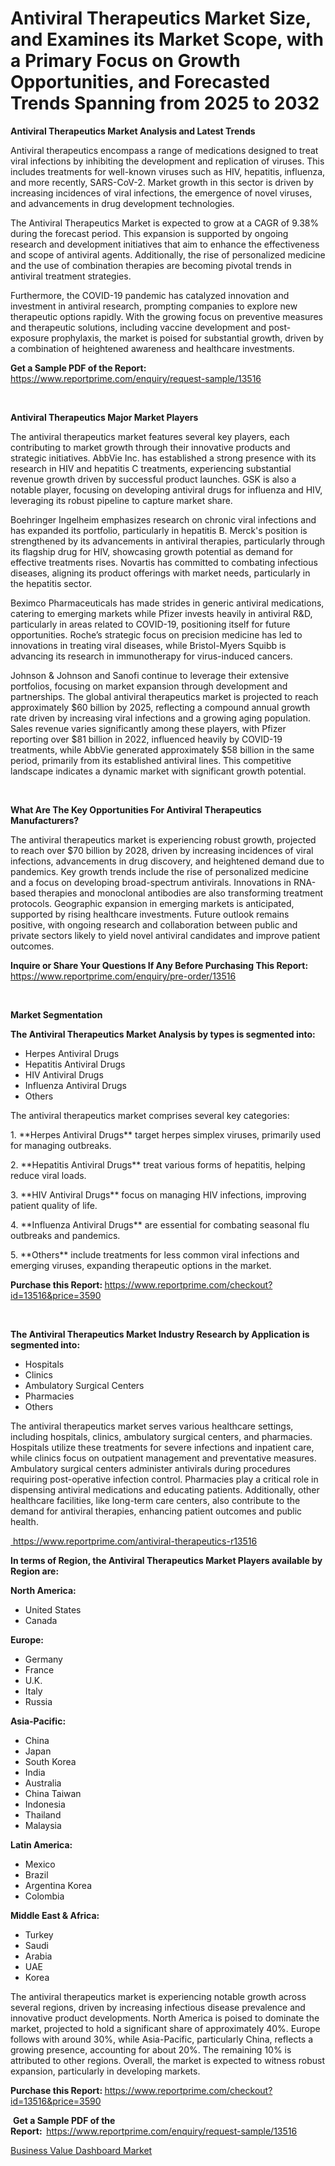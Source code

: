 <p><h1>Antiviral Therapeutics Market Size, and Examines its Market Scope, with a Primary Focus on Growth Opportunities, and Forecasted Trends Spanning from 2025 to 2032</h1></p><p><strong>Antiviral Therapeutics Market Analysis and Latest Trends</strong></p>
<p><p>Antiviral therapeutics encompass a range of medications designed to treat viral infections by inhibiting the development and replication of viruses. This includes treatments for well-known viruses such as HIV, hepatitis, influenza, and more recently, SARS-CoV-2. Market growth in this sector is driven by increasing incidences of viral infections, the emergence of novel viruses, and advancements in drug development technologies. </p><p>The Antiviral Therapeutics Market is expected to grow at a CAGR of 9.38% during the forecast period. This expansion is supported by ongoing research and development initiatives that aim to enhance the effectiveness and scope of antiviral agents. Additionally, the rise of personalized medicine and the use of combination therapies are becoming pivotal trends in antiviral treatment strategies. </p><p>Furthermore, the COVID-19 pandemic has catalyzed innovation and investment in antiviral research, prompting companies to explore new therapeutic options rapidly. With the growing focus on preventive measures and therapeutic solutions, including vaccine development and post-exposure prophylaxis, the market is poised for substantial growth, driven by a combination of heightened awareness and healthcare investments.</p></p>
<p><strong>Get a Sample PDF of the Report:&nbsp;</strong> <a href="https://www.reportprime.com/enquiry/request-sample/13516?utm_campaign=3276&utm_medium=2&utm_source=Github&utm_content=ia&utm_term=20032025&utm_id=antiviral-therapeutics">https://www.reportprime.com/enquiry/request-sample/13516</a></p>
<p>&nbsp;</p>
<p><strong>Antiviral Therapeutics Major Market Players</strong></p>
<p><p>The antiviral therapeutics market features several key players, each contributing to market growth through their innovative products and strategic initiatives. AbbVie Inc. has established a strong presence with its research in HIV and hepatitis C treatments, experiencing substantial revenue growth driven by successful product launches. GSK is also a notable player, focusing on developing antiviral drugs for influenza and HIV, leveraging its robust pipeline to capture market share.</p><p>Boehringer Ingelheim emphasizes research on chronic viral infections and has expanded its portfolio, particularly in hepatitis B. Merck's position is strengthened by its advancements in antiviral therapies, particularly through its flagship drug for HIV, showcasing growth potential as demand for effective treatments rises. Novartis has committed to combating infectious diseases, aligning its product offerings with market needs, particularly in the hepatitis sector.</p><p>Beximco Pharmaceuticals has made strides in generic antiviral medications, catering to emerging markets while Pfizer invests heavily in antiviral R&D, particularly in areas related to COVID-19, positioning itself for future opportunities. Roche’s strategic focus on precision medicine has led to innovations in treating viral diseases, while Bristol-Myers Squibb is advancing its research in immunotherapy for virus-induced cancers.</p><p>Johnson & Johnson and Sanofi continue to leverage their extensive portfolios, focusing on market expansion through development and partnerships. The global antiviral therapeutics market is projected to reach approximately $60 billion by 2025, reflecting a compound annual growth rate driven by increasing viral infections and a growing aging population. Sales revenue varies significantly among these players, with Pfizer reporting over $81 billion in 2022, influenced heavily by COVID-19 treatments, while AbbVie generated approximately $58 billion in the same period, primarily from its established antiviral lines. This competitive landscape indicates a dynamic market with significant growth potential.</p></p>
<p>&nbsp;</p>
<p><strong>What Are The Key Opportunities For Antiviral Therapeutics Manufacturers?</strong></p>
<p><p>The antiviral therapeutics market is experiencing robust growth, projected to reach over $70 billion by 2028, driven by increasing incidences of viral infections, advancements in drug discovery, and heightened demand due to pandemics. Key growth trends include the rise of personalized medicine and a focus on developing broad-spectrum antivirals. Innovations in RNA-based therapies and monoclonal antibodies are also transforming treatment protocols. Geographic expansion in emerging markets is anticipated, supported by rising healthcare investments. Future outlook remains positive, with ongoing research and collaboration between public and private sectors likely to yield novel antiviral candidates and improve patient outcomes.</p></p>
<p><strong>Inquire or Share Your Questions If Any Before Purchasing This Report:</strong> <a href="https://www.reportprime.com/enquiry/pre-order/13516?utm_campaign=3276&utm_medium=2&utm_source=Github&utm_content=ia&utm_term=20032025&utm_id=antiviral-therapeutics">https://www.reportprime.com/enquiry/pre-order/13516</a></p>
<p>&nbsp;</p>
<p><strong>Market Segmentation</strong></p>
<p><strong>The Antiviral Therapeutics Market Analysis by types is segmented into:</strong></p>
<p><ul><li>Herpes Antiviral Drugs</li><li>Hepatitis Antiviral Drugs</li><li>HIV Antiviral Drugs</li><li>Influenza Antiviral Drugs</li><li>Others</li></ul></p>
<p><p>The antiviral therapeutics market comprises several key categories: </p><p>1. **Herpes Antiviral Drugs** target herpes simplex viruses, primarily used for managing outbreaks.</p><p>2. **Hepatitis Antiviral Drugs** treat various forms of hepatitis, helping reduce viral loads.</p><p>3. **HIV Antiviral Drugs** focus on managing HIV infections, improving patient quality of life.</p><p>4. **Influenza Antiviral Drugs** are essential for combating seasonal flu outbreaks and pandemics. </p><p>5. **Others** include treatments for less common viral infections and emerging viruses, expanding therapeutic options in the market.</p></p>
<p><strong>Purchase this Report:&nbsp;</strong><a href="https://www.reportprime.com/checkout?id=13516&price=3590&utm_campaign=3276&utm_medium=2&utm_source=Github&utm_content=ia&utm_term=20032025&utm_id=antiviral-therapeutics">https://www.reportprime.com/checkout?id=13516&price=3590</a></p>
<p>&nbsp;</p>
<p><strong>The Antiviral Therapeutics Market Industry Research by Application is segmented into:</strong></p>
<p><ul><li>Hospitals</li><li>Clinics</li><li>Ambulatory Surgical Centers</li><li>Pharmacies</li><li>Others</li></ul></p>
<p><p>The antiviral therapeutics market serves various healthcare settings, including hospitals, clinics, ambulatory surgical centers, and pharmacies. Hospitals utilize these treatments for severe infections and inpatient care, while clinics focus on outpatient management and preventative measures. Ambulatory surgical centers administer antivirals during procedures requiring post-operative infection control. Pharmacies play a critical role in dispensing antiviral medications and educating patients. Additionally, other healthcare facilities, like long-term care centers, also contribute to the demand for antiviral therapies, enhancing patient outcomes and public health.</p></p>
<p><a href="https://www.reportprime.com/antiviral-therapeutics-r13516?utm_campaign=3276&utm_medium=2&utm_source=Github&utm_content=ia&utm_term=20032025&utm_id=antiviral-therapeutics">&nbsp;https://www.reportprime.com/antiviral-therapeutics-r13516</a></p>
<p><strong>In terms of Region, the Antiviral Therapeutics Market Players available by Region are:</strong></p>
<p>
    <p> <strong> North America: </strong>
        <ul>
            <li>United States</li>
            <li>Canada</li>
        </ul>
        </p> 
    <p> <strong> Europe: </strong>
        <ul>
            <li>Germany</li>
            <li>France</li>
            <li>U.K.</li>
            <li>Italy</li>
            <li>Russia</li>
        </ul>
        </p> 
    <p> <strong> Asia-Pacific: </strong>
        <ul>
            <li>China</li>
            <li>Japan</li>
            <li>South Korea</li>
            <li>India</li>
            <li>Australia</li>
            <li>China Taiwan</li>
            <li>Indonesia</li>
            <li>Thailand</li>
            <li>Malaysia</li>
        </ul>
        </p> 
    <p> <strong> Latin America: </strong>
        <ul>
            <li>Mexico</li>
            <li>Brazil</li>
            <li>Argentina Korea</li>
            <li>Colombia</li>
        </ul>
        </p> 
    <p> <strong> Middle East & Africa: </strong>
        <ul>
            <li>Turkey</li>
            <li>Saudi</li>
            <li>Arabia</li>
            <li>UAE</li>
            <li>Korea</li>
        </ul>
    </p>
    </p>
<p><p>The antiviral therapeutics market is experiencing notable growth across several regions, driven by increasing infectious disease prevalence and innovative product developments. North America is poised to dominate the market, projected to hold a significant share of approximately 40%. Europe follows with around 30%, while Asia-Pacific, particularly China, reflects a growing presence, accounting for about 20%. The remaining 10% is attributed to other regions. Overall, the market is expected to witness robust expansion, particularly in developing markets.</p></p>
<p><strong>Purchase this Report: </strong><a href="https://www.reportprime.com/checkout?id=13516&price=3590&utm_campaign=3276&utm_medium=2&utm_source=Github&utm_content=ia&utm_term=20032025&utm_id=antiviral-therapeutics">https://www.reportprime.com/checkout?id=13516&price=3590</a></p>
<p>&nbsp;<strong>Get a Sample PDF of the Report:&nbsp;&nbsp;</strong><a href="https://www.reportprime.com/enquiry/request-sample/13516?utm_campaign=3276&utm_medium=2&utm_source=Github&utm_content=ia&utm_term=20032025&utm_id=antiviral-therapeutics">https://www.reportprime.com/enquiry/request-sample/13516</a></p>
<p><strong></strong></p>
<p><p><a href="https://github.com/biyajausenik/Market-Research-Report-List-1/blob/main/business-value-dashboard-market.md?utm_campaign=3276&utm_medium=2&utm_source=Github&utm_content=ia&utm_term=20032025&utm_id=antiviral-therapeutics">Business Value Dashboard Market</a></p></p>